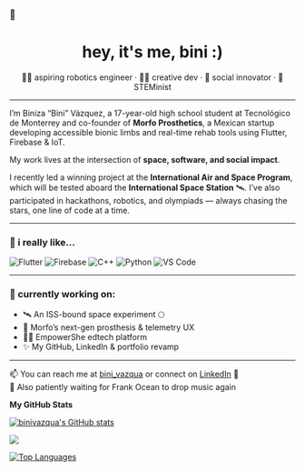 ###  🦕

<h1 align="center">hey, it's me, bini :)</h1>
<p align="center">
  👩‍🚀 aspiring robotics engineer · 👩‍💻 creative dev · 🦾 social innovator · 💜 STEMinist
</p>

---

I’m Biniza “Bini” Vázquez, a 17-year-old high school student at Tecnológico de Monterrey and co-founder of **Morfo Prosthetics**, a Mexican startup developing accessible bionic limbs and real-time rehab tools using Flutter, Firebase & IoT.

My work lives at the intersection of **space, software, and social impact**.

I recently led a winning project at the **International Air and Space Program**, which will be tested aboard the **International Space Station** 🛰️. I’ve also participated in hackathons, robotics, and olympiads — always chasing the stars, one line of code at a time.  

---

### 🧠 i really like...
![Flutter](https://img.shields.io/badge/Flutter-02569B?style=flat&logo=flutter&logoColor=white)
![Firebase](https://img.shields.io/badge/Firebase-FFCA28?style=flat&logo=firebase&logoColor=black)
![C++](https://img.shields.io/badge/C++-00599C?style=flat&logo=c%2B%2B&logoColor=white)
![Python](https://img.shields.io/badge/Python-3776AB?style=flat&logo=python&logoColor=white)
![VS Code](https://img.shields.io/badge/VS%20Code-007ACC?style=flat&logo=visual%20studio%20code&logoColor=white)

---

### 🔭 currently working on:
- 🛰️ An ISS-bound space experiment 🌕  
- 🦾 Morfo’s next-gen prosthesis & telemetry UX  
- 👩‍🏫 EmpowerShe edtech platform  
- ✨ My GitHub, LinkedIn & portfolio revamp  

---

📫 You can reach me at [bini_vazqua](https://www.instagram.com/bini_vazqua/) or connect on [LinkedIn](https://www.linkedin.com/in/binivazquez/) 💌  
🌊 Also patiently waiting for Frank Ocean to drop music again  

<p></p>
<b>My GitHub Stats</b>

<div class="stats">
<p>
<a href="http://www.github.com/binivazqua"><img src="https://github-readme-stats.vercel.app/api?username=binivazqua&show_icons=true&hide=&count_private=true&title_color=a855f7&text_color=000000&icon_color=14b8a6&bg_color=ffffff&hide_border=true&show_icons=true" alt="binivazqua's GitHub stats" /></a>
</p>

<p>
<a href="http://www.github.com/binivazqua"><img src="https://github-readme-streak-stats.herokuapp.com/?user=binivazqua&stroke=000000&background=ffffff&ring=a855f7&fire=a855f7&currStreakNum=000000&currStreakLabel=a855f7&sideNums=000000&sideLabels=000000&dates=000000&hide_border=true" /></a>
</p>

<p>
<a href="https://github.com/binivazqua" align="left"><img src="https://github-readme-stats.vercel.app/api/top-langs/?username=binivazqua&langs_count=10&title_color=a855f7&text_color=000000&icon_color=14b8a6&bg_color=ffffff&hide_border=true&locale=en&custom_title=Top%20%Languages" alt="Top Languages" /></a>
</p>
</div>



<!--
**binivazqua/binivazqua** is a ✨ _special_ ✨ repository because its `README.md` (this file) appears on your GitHub profile.
--!>
<br>




